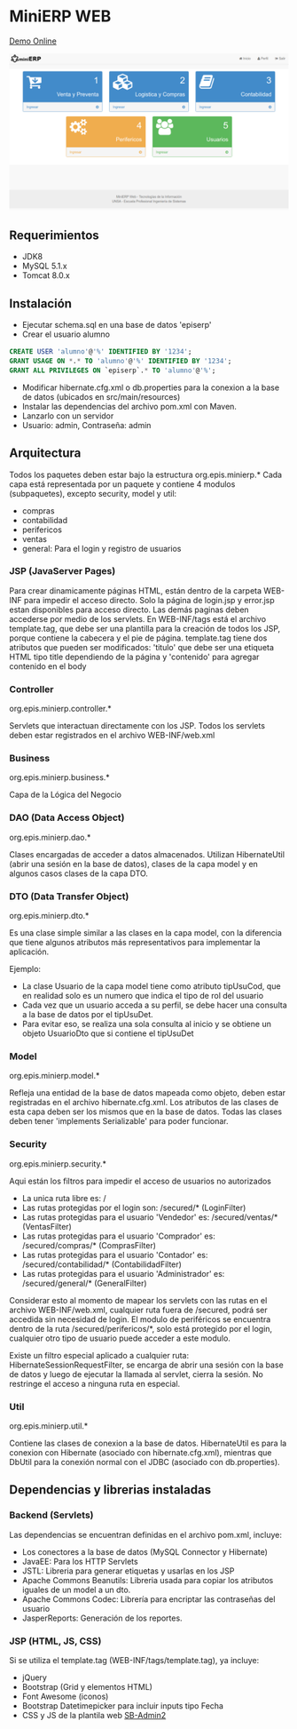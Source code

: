 # MiniERP WEB

[Demo Online](http://tomcat8-yga.rhcloud.com/minierp/)

![alt tag](screenshot.png)

## Requerimientos

- JDK8
- MySQL 5.1.x
- Tomcat 8.0.x

## Instalación

- Ejecutar schema.sql en una base de datos 'episerp'
- Crear el usuario alumno
``` sql
CREATE USER 'alumno'@'%' IDENTIFIED BY '1234';
GRANT USAGE ON *.* TO 'alumno'@'%' IDENTIFIED BY '1234';
GRANT ALL PRIVILEGES ON `episerp`.* TO 'alumno'@'%';
```
- Modificar hibernate.cfg.xml o db.properties para la conexion a la base de datos (ubicados en src/main/resources)
- Instalar las dependencias del archivo pom.xml con Maven.
- Lanzarlo con un servidor
- Usuario: admin, Contraseña: admin

## Arquitectura

Todos los paquetes deben estar bajo la estructura org.epis.minierp.*
Cada capa está representada por un paquete y contiene 4 modulos (subpaquetes), excepto security, model y util:

- compras
- contabilidad
- perifericos
- ventas
- general:  Para el login y registro de usuarios

### JSP (JavaServer Pages)

Para crear dinamicamente páginas HTML, están dentro de la carpeta WEB-INF para impedir el acceso directo.
Solo la página de login.jsp y error.jsp estan disponibles para acceso directo. Las demás paginas deben accederse por medio de los servlets.
En WEB-INF/tags está el archivo template.tag, que debe ser una plantilla para la creación de todos los JSP, porque contiene la cabecera y el pie de página.
template.tag tiene dos atributos que pueden ser modificados: 'titulo' que debe ser una etiqueta HTML tipo title dependiendo de la página y 'contenido' para agregar contenido en el body

### Controller

org.epis.minierp.controller.*

Servlets que interactuan directamente con los JSP. Todos los servlets deben estar registrados en el archivo WEB-INF/web.xml

### Business

org.epis.minierp.business.*

Capa de la Lógica del Negocio

### DAO (Data Access Object)

org.epis.minierp.dao.*

Clases encargadas de acceder a datos almacenados. Utilizan HibernateUtil (abrir una sesión en la base de datos), clases de la capa model y en algunos casos clases de la capa DTO.

### DTO (Data Transfer Object)

org.epis.minierp.dto.*

Es una clase simple similar a las clases en la capa model, con la diferencia que tiene algunos atributos más representativos para implementar la aplicación.

Ejemplo:
- La clase Usuario de la capa model tiene como atributo tipUsuCod, que en realidad solo es un numero que indica el tipo de rol del usuario
- Cada vez que un usuario acceda a su perfil, se debe hacer una consulta a la base de datos por el tipUsuDet.
- Para evitar eso, se realiza una sola consulta al inicio y se obtiene un objeto UsuarioDto que si contiene el tipUsuDet

### Model

org.epis.minierp.model.*

Refleja una entidad de la base de datos mapeada como objeto, deben estar registradas en el archivo hibernate.cfg.xml. Los atributos de las clases de esta capa deben ser los mismos que en la base de datos. Todas las clases deben tener 'implements Serializable' para poder funcionar.

### Security

org.epis.minierp.security.*

Aqui están los filtros para impedir el acceso de usuarios no autorizados

- La unica ruta libre es: /
- Las rutas protegidas por el login son: /secured/* (LoginFilter)
- Las rutas protegidas para el usuario 'Vendedor' es: /secured/ventas/* (VentasFilter)
- Las rutas protegidas para el usuario 'Comprador' es: /secured/compras/* (ComprasFilter)
- Las rutas protegidas para el usuario 'Contador' es: /secured/contabilidad/* (ContabilidadFilter)
- Las rutas protegidas para el usuario 'Administrador' es: /secured/general/* (GeneralFilter)

Considerar esto al momento de mapear los servlets con las rutas en el archivo WEB-INF/web.xml, cualquier ruta fuera de /secured, podrá ser accedida sin necesidad de login.
El modulo de periféricos se encuentra dentro de la ruta /secured/perifericos/*, solo está protegido por el login, cualquier otro tipo de usuario puede acceder a este modulo.

Existe un filtro especial aplicado a cualquier ruta: HibernateSessionRequestFilter, se encarga de abrir una sesión con la base de datos y luego de ejecutar la llamada al servlet, cierra la sesión. No restringe el acceso a ninguna ruta en especial.

### Util

org.epis.minierp.util.*

Contiene las clases de conexion a la base de datos. HibernateUtil es para la conexion con Hibernate (asociado con hibernate.cfg.xml), mientras que DbUtil para la conexión normal con el JDBC (asociado con db.properties).

## Dependencias y librerias instaladas

### Backend (Servlets)

Las dependencias se encuentran definidas en el archivo pom.xml, incluye:

- Los conectores a la base de datos (MySQL Connector y Hibernate)
- JavaEE: Para los HTTP Servlets
- JSTL: Libreria para generar etiquetas y usarlas en los JSP
- Apache Commons Beanutils: Libreria usada para copiar los atributos iguales de un model a un dto.
- Apache Commons Codec: Librería para encriptar las contraseñas del usuario
- JasperReports: Generación de los reportes.

### JSP (HTML, JS, CSS)

Si se utiliza el template.tag (WEB-INF/tags/template.tag), ya incluye:

- jQuery
- Bootstrap (Grid y elementos HTML)
- Font Awesome (iconos)
- Bootstrap Datetimepicker para incluir inputs tipo Fecha
- CSS y JS de la plantila web [SB-Admin2](https://startbootstrap.com/template-overviews/sb-admin-2/)
